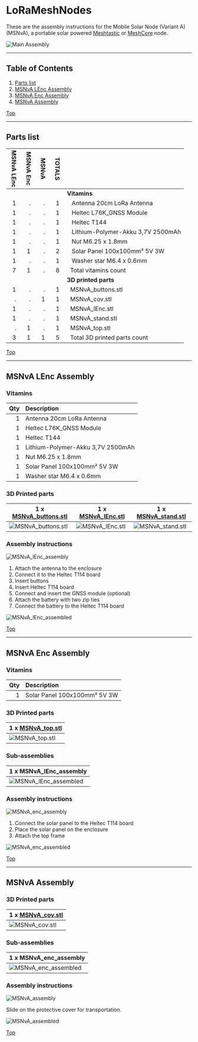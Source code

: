 <a name="TOP"></a>
# LoRaMeshNodes
These are the assembly instructions for the Mobile Solar Node (Variant A) (MSNvA),
a portable solar powered [Meshtastic](https://meshtastic.org) or
[MeshCore](https://meshcore.co.uk) node.

![Main Assembly](assemblies/MSNvA_assembled.png)

<span></span>

---
## Table of Contents
1. [Parts list](#Parts_list)
1. [MSNvA LEnc Assembly](#MSNvA_lEnc_assembly)
1. [MSNvA Enc Assembly](#MSNvA_enc_assembly)
1. [MSNvA Assembly](#MSNvA_assembly)

<span></span>
[Top](#TOP)

---
<a name="Parts_list"></a>
## Parts list
| <span style="writing-mode: vertical-rl; text-orientation: mixed;">MSNvA&nbsp;LEnc</span> | <span style="writing-mode: vertical-rl; text-orientation: mixed;">MSNvA&nbsp;Enc</span> | <span style="writing-mode: vertical-rl; text-orientation: mixed;">MSNvA</span> | <span style="writing-mode: vertical-rl; text-orientation: mixed;">TOTALS</span> |  |
|---:|---:|---:|---:|:---|
|  |  |  | | **Vitamins** |
| &nbsp;&nbsp;1&nbsp; | &nbsp;&nbsp;.&nbsp; | &nbsp;&nbsp;.&nbsp; |  &nbsp;&nbsp;1&nbsp; | &nbsp;&nbsp; Antenna 20cm LoRa Antenna |
| &nbsp;&nbsp;1&nbsp; | &nbsp;&nbsp;.&nbsp; | &nbsp;&nbsp;.&nbsp; |  &nbsp;&nbsp;1&nbsp; | &nbsp;&nbsp; Heltec L76K_GNSS Module |
| &nbsp;&nbsp;1&nbsp; | &nbsp;&nbsp;.&nbsp; | &nbsp;&nbsp;.&nbsp; |  &nbsp;&nbsp;1&nbsp; | &nbsp;&nbsp; Heltec T144 |
| &nbsp;&nbsp;1&nbsp; | &nbsp;&nbsp;.&nbsp; | &nbsp;&nbsp;.&nbsp; |  &nbsp;&nbsp;1&nbsp; | &nbsp;&nbsp; Lithium-Polymer-Akku 3,7V 2500mAh |
| &nbsp;&nbsp;1&nbsp; | &nbsp;&nbsp;.&nbsp; | &nbsp;&nbsp;.&nbsp; |  &nbsp;&nbsp;1&nbsp; | &nbsp;&nbsp; Nut M6.25 x 1.8mm  |
| &nbsp;&nbsp;1&nbsp; | &nbsp;&nbsp;1&nbsp; | &nbsp;&nbsp;.&nbsp; |  &nbsp;&nbsp;2&nbsp; | &nbsp;&nbsp; Solar Panel 100x100mm² 5V 3W |
| &nbsp;&nbsp;1&nbsp; | &nbsp;&nbsp;.&nbsp; | &nbsp;&nbsp;.&nbsp; |  &nbsp;&nbsp;1&nbsp; | &nbsp;&nbsp; Washer star M6.4 x 0.6mm |
| &nbsp;&nbsp;7&nbsp; | &nbsp;&nbsp;1&nbsp; | &nbsp;&nbsp;.&nbsp; | &nbsp;&nbsp;8&nbsp; | &nbsp;&nbsp;Total vitamins count |
|  |  |  | | **3D printed parts** |
| &nbsp;&nbsp;1&nbsp; | &nbsp;&nbsp;.&nbsp; | &nbsp;&nbsp;.&nbsp; |  &nbsp;&nbsp;1&nbsp; | &nbsp;&nbsp;MSNvA_buttons.stl |
| &nbsp;&nbsp;.&nbsp; | &nbsp;&nbsp;.&nbsp; | &nbsp;&nbsp;1&nbsp; |  &nbsp;&nbsp;1&nbsp; | &nbsp;&nbsp;MSNvA_cov.stl |
| &nbsp;&nbsp;1&nbsp; | &nbsp;&nbsp;.&nbsp; | &nbsp;&nbsp;.&nbsp; |  &nbsp;&nbsp;1&nbsp; | &nbsp;&nbsp;MSNvA_lEnc.stl |
| &nbsp;&nbsp;1&nbsp; | &nbsp;&nbsp;.&nbsp; | &nbsp;&nbsp;.&nbsp; |  &nbsp;&nbsp;1&nbsp; | &nbsp;&nbsp;MSNvA_stand.stl |
| &nbsp;&nbsp;.&nbsp; | &nbsp;&nbsp;1&nbsp; | &nbsp;&nbsp;.&nbsp; |  &nbsp;&nbsp;1&nbsp; | &nbsp;&nbsp;MSNvA_top.stl |
| &nbsp;&nbsp;3&nbsp; | &nbsp;&nbsp;1&nbsp; | &nbsp;&nbsp;1&nbsp; | &nbsp;&nbsp;5&nbsp; | &nbsp;&nbsp;Total 3D printed parts count |

<span></span>
[Top](#TOP)

---
<a name="MSNvA_lEnc_assembly"></a>
## MSNvA LEnc Assembly
### Vitamins
|Qty|Description|
|---:|:----------|
|1| Antenna 20cm LoRa Antenna|
|1| Heltec L76K_GNSS Module|
|1| Heltec T144|
|1| Lithium-Polymer-Akku 3,7V 2500mAh|
|1| Nut M6.25 x 1.8mm |
|1| Solar Panel 100x100mm² 5V 3W|
|1| Washer star M6.4 x 0.6mm|


### 3D Printed parts

| 1 x [MSNvA_buttons.stl](stls/MSNvA_buttons.stl) | 1 x [MSNvA_lEnc.stl](stls/MSNvA_lEnc.stl) | 1 x [MSNvA_stand.stl](stls/MSNvA_stand.stl) |
|---|---|---|
| ![MSNvA_buttons.stl](stls/MSNvA_buttons.png) | ![MSNvA_lEnc.stl](stls/MSNvA_lEnc.png) | ![MSNvA_stand.stl](stls/MSNvA_stand.png) 



### Assembly instructions
![MSNvA_lEnc_assembly](assemblies/MSNvA_lEnc_assembly.png)

1. Attach the antenna to the enclosure 
2. Connect it to the Heltec T114 board
3. Insert buttons
4. Insert Heltec T114 board
5. Connect and insert the GNSS module (optional)
6. Attach the battery with two zip ties
7. Connect the battery to the Heltec T114 board

![MSNvA_lEnc_assembled](assemblies/MSNvA_lEnc_assembled.png)

<span></span>
[Top](#TOP)

---
<a name="MSNvA_enc_assembly"></a>
## MSNvA Enc Assembly
### Vitamins
|Qty|Description|
|---:|:----------|
|1| Solar Panel 100x100mm² 5V 3W|


### 3D Printed parts

| 1 x [MSNvA_top.stl](stls/MSNvA_top.stl) |
|---|
| ![MSNvA_top.stl](stls/MSNvA_top.png) 



### Sub-assemblies

| 1 x MSNvA_lEnc_assembly |
|---|
| ![MSNvA_lEnc_assembled](assemblies/MSNvA_lEnc_assembled_tn.png) 



### Assembly instructions
![MSNvA_enc_assembly](assemblies/MSNvA_enc_assembly.png)

1. Connect the solar panel to the Heltec T114 board
2. Place the solar panel on the enclosure
3. Attach the top frame

![MSNvA_enc_assembled](assemblies/MSNvA_enc_assembled.png)

<span></span>
[Top](#TOP)

---
<a name="MSNvA_assembly"></a>
## MSNvA Assembly
### 3D Printed parts

| 1 x [MSNvA_cov.stl](stls/MSNvA_cov.stl) |
|---|
| ![MSNvA_cov.stl](stls/MSNvA_cov.png) 



### Sub-assemblies

| 1 x MSNvA_enc_assembly |
|---|
| ![MSNvA_enc_assembled](assemblies/MSNvA_enc_assembled_tn.png) 



### Assembly instructions
![MSNvA_assembly](assemblies/MSNvA_assembly.png)

Slide on the protective cover for transportation.

![MSNvA_assembled](assemblies/MSNvA_assembled.png)

<span></span>
[Top](#TOP)
